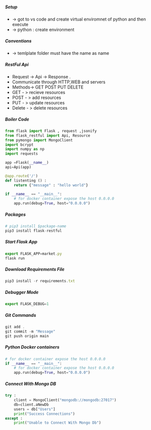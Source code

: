 ##### Setup
* -> got to vs code and create virtual enviromnet of python and then execute 
* -> python : create environment 

##### Conventions
* -> temlplate folder must have the  name as name  

##### RestFul Api 
* Request -> Api  -> Response .
* Communicate through HTTP,WEB and servers
* Methods-> GET POST PUT DELETE
* GET - > recieve resources
* POST - > add resources
* PUT - > update resources
* Delete - > delete resources

##### Boiler Code
```py
from flask import Flask , request ,jsonify
from flask_restful import Api, Resource
from pymongo import MongoClient
import bcrypt
import numpy as np
import requests

app =Flask(__name__)
api=Api(app)

@app.route('/')
def listenting () : 
    return {"message" : "hello world"}
         
if __name__ == "__main__":
    # for docker container expose the host 0.0.0.0
    app.run(debug=True, host="0.0.0.0") 
```

##### Packages
```py
# pip3 install $package-name
pip3 install flask-restful
```

##### Start Flask App
```js
export FLASK_APP=market.py
flask run
```

##### Download Requirements File
```js
pip3 install -r requirements.txt
```

##### Debugger Mode
```js
export FLASK_DEBUG=1
```

##### Git Commands
```js
git add . 
git commit -m "Message"
git push origin main
```

##### Python Docker containers
```py
# for docker container expose the host 0.0.0.0
if __name__ == "__main__":
    # for docker container expose the host 0.0.0.0
    app.run(debug=True, host="0.0.0.0") 
```

##### Connect With Mongo DB
```py
try : 
    client = MongoClient("mongodb://mongodb:27017")
    db=client.aNewDb
    users = db["Users"]
    print("Success Connections")
except : 
    print("Unable to Connect With Mongo Db")    
```








